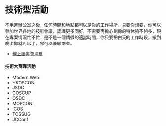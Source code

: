 # 技術型活動

不用進辦公室之後，任何時間和地點都可以是你的工作場所，只要你想要，你可以參加世界各地的技術會議，認識更多同好，不需要再擔心剩餘的特休夠不夠多，現在專案情況忙不忙，是不是一個請假的適當時間，你只要把白天的工作時段，搬到晚上做就可以了，你可以兼顧兩者。

* [線上讀書會清單](https://github.com/onlinereadbook/office)

#### 技術大拜拜活動
  * Modern Web
  * HKOSCON
  * JSDC
  * COSCUP
  * OSDC
  * MOPCON
  * ICOS
  * TOSSUG
  * JCConf